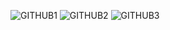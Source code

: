 ![GITHUB1](https://github.com/user-attachments/assets/ee61ffff-4703-4ce1-8eaa-59253b15424e)
![GITHUB2](https://github.com/user-attachments/assets/44a9f88d-e815-47fc-9b95-851250b6ead0)
![GITHUB3](https://github.com/user-attachments/assets/3f9871ad-87d4-45e1-828d-64073a88cb75)
